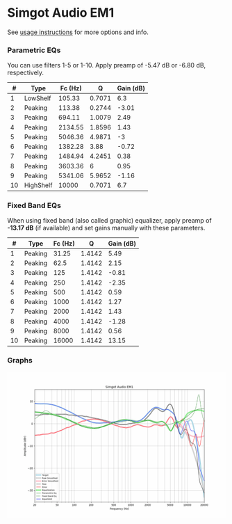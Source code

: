 # Simgot Audio EM1
See [usage instructions](https://github.com/jaakkopasanen/AutoEq#usage) for more options and info.

### Parametric EQs
You can use filters 1-5 or 1-10. Apply preamp of -5.47 dB or -6.80 dB, respectively.

|   # | Type      |   Fc (Hz) |      Q |   Gain (dB) |
|-----|-----------|-----------|--------|-------------|
|   1 | LowShelf  |    105.33 | 0.7071 |        6.3  |
|   2 | Peaking   |    113.38 | 0.2744 |       -3.01 |
|   3 | Peaking   |    694.11 | 1.0079 |        2.49 |
|   4 | Peaking   |   2134.55 | 1.8596 |        1.43 |
|   5 | Peaking   |   5046.36 | 4.9871 |       -3    |
|   6 | Peaking   |   1382.28 | 3.88   |       -0.72 |
|   7 | Peaking   |   1484.94 | 4.2451 |        0.38 |
|   8 | Peaking   |   3603.36 | 6      |        0.95 |
|   9 | Peaking   |   5341.06 | 5.9652 |       -1.16 |
|  10 | HighShelf |  10000    | 0.7071 |        6.7  |

### Fixed Band EQs
When using fixed band (also called graphic) equalizer, apply preamp of **-13.17 dB** (if available) and set gains manually with these parameters.

|   # | Type    |   Fc (Hz) |      Q |   Gain (dB) |
|-----|---------|-----------|--------|-------------|
|   1 | Peaking |     31.25 | 1.4142 |        5.49 |
|   2 | Peaking |     62.5  | 1.4142 |        2.15 |
|   3 | Peaking |    125    | 1.4142 |       -0.81 |
|   4 | Peaking |    250    | 1.4142 |       -2.35 |
|   5 | Peaking |    500    | 1.4142 |        0.59 |
|   6 | Peaking |   1000    | 1.4142 |        1.27 |
|   7 | Peaking |   2000    | 1.4142 |        1.43 |
|   8 | Peaking |   4000    | 1.4142 |       -1.28 |
|   9 | Peaking |   8000    | 1.4142 |        0.56 |
|  10 | Peaking |  16000    | 1.4142 |       13.15 |

### Graphs
![](./Simgot%20Audio%20EM1.png)
